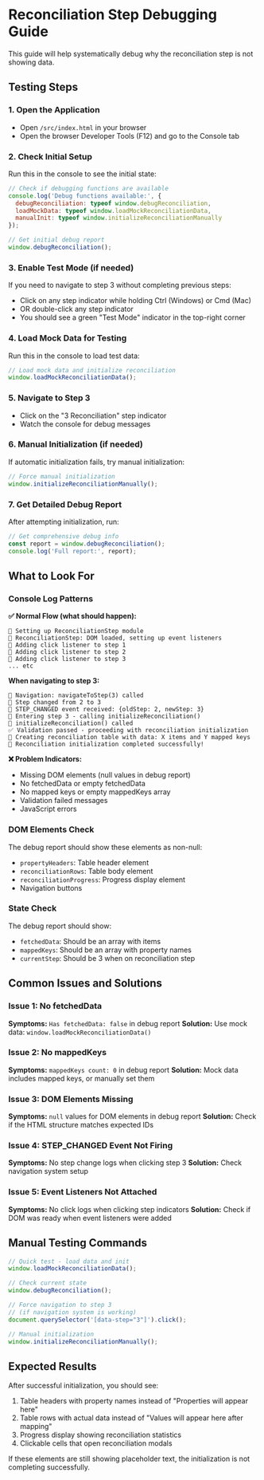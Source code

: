 # Reconciliation Step Debugging Guide

This guide will help systematically debug why the reconciliation step is not showing data.

## Testing Steps

### 1. Open the Application
- Open `/src/index.html` in your browser
- Open the browser Developer Tools (F12) and go to the Console tab

### 2. Check Initial Setup
Run this in the console to see the initial state:
```javascript
// Check if debugging functions are available
console.log('Debug functions available:', {
  debugReconciliation: typeof window.debugReconciliation,
  loadMockData: typeof window.loadMockReconciliationData,
  manualInit: typeof window.initializeReconciliationManually
});

// Get initial debug report
window.debugReconciliation();
```

### 3. Enable Test Mode (if needed)
If you need to navigate to step 3 without completing previous steps:
- Click on any step indicator while holding Ctrl (Windows) or Cmd (Mac)
- OR double-click any step indicator
- You should see a green "Test Mode" indicator in the top-right corner

### 4. Load Mock Data for Testing
Run this in the console to load test data:
```javascript
// Load mock data and initialize reconciliation
window.loadMockReconciliationData();
```

### 5. Navigate to Step 3
- Click on the "3 Reconciliation" step indicator
- Watch the console for debug messages

### 6. Manual Initialization (if needed)
If automatic initialization fails, try manual initialization:
```javascript
// Force manual initialization
window.initializeReconciliationManually();
```

### 7. Get Detailed Debug Report
After attempting initialization, run:
```javascript
// Get comprehensive debug info
const report = window.debugReconciliation();
console.log('Full report:', report);
```

## What to Look For

### Console Log Patterns

**✅ Normal Flow (what should happen):**
```
🔧 Setting up ReconciliationStep module
🎯 ReconciliationStep: DOM loaded, setting up event listeners
🎯 Adding click listener to step 1
🎯 Adding click listener to step 2
🎯 Adding click listener to step 3
... etc
```

**When navigating to step 3:**
```
🧭 Navigation: navigateToStep(3) called
🔄 Step changed from 2 to 3
🎯 STEP_CHANGED event received: {oldStep: 2, newStep: 3}
🎯 Entering step 3 - calling initializeReconciliation()
🚀 initializeReconciliation() called
✅ Validation passed - proceeding with reconciliation initialization
🔨 Creating reconciliation table with data: X items and Y mapped keys
🎉 Reconciliation initialization completed successfully!
```

**❌ Problem Indicators:**
- Missing DOM elements (null values in debug report)
- No fetchedData or empty fetchedData
- No mapped keys or empty mappedKeys array
- Validation failed messages
- JavaScript errors

### DOM Elements Check
The debug report should show these elements as non-null:
- `propertyHeaders`: Table header element
- `reconciliationRows`: Table body element  
- `reconciliationProgress`: Progress display element
- Navigation buttons

### State Check
The debug report should show:
- `fetchedData`: Should be an array with items
- `mappedKeys`: Should be an array with property names
- `currentStep`: Should be 3 when on reconciliation step

## Common Issues and Solutions

### Issue 1: No fetchedData
**Symptoms:** `Has fetchedData: false` in debug report
**Solution:** Use mock data: `window.loadMockReconciliationData()`

### Issue 2: No mappedKeys  
**Symptoms:** `mappedKeys count: 0` in debug report
**Solution:** Mock data includes mapped keys, or manually set them

### Issue 3: DOM Elements Missing
**Symptoms:** `null` values for DOM elements in debug report
**Solution:** Check if the HTML structure matches expected IDs

### Issue 4: STEP_CHANGED Event Not Firing
**Symptoms:** No step change logs when clicking step 3
**Solution:** Check navigation system setup

### Issue 5: Event Listeners Not Attached
**Symptoms:** No click logs when clicking step indicators
**Solution:** Check if DOM was ready when event listeners were added

## Manual Testing Commands

```javascript
// Quick test - load data and init
window.loadMockReconciliationData();

// Check current state
window.debugReconciliation();

// Force navigation to step 3
// (if navigation system is working)
document.querySelector('[data-step="3"]').click();

// Manual initialization
window.initializeReconciliationManually();
```

## Expected Results

After successful initialization, you should see:
1. Table headers with property names instead of "Properties will appear here"
2. Table rows with actual data instead of "Values will appear here after mapping"
3. Progress display showing reconciliation statistics
4. Clickable cells that open reconciliation modals

If these elements are still showing placeholder text, the initialization is not completing successfully.